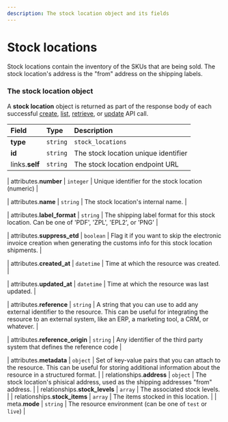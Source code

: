 ```yaml
---
description: The stock location object and its fields
---
```


# Stock locations

Stock locations contain the inventory of the SKUs that are being sold.
The stock location's address is the "from" address on the shipping labels.


### The stock location object

A **stock location** object is returned as part of the response body of each successful
[create](https://docs.commercelayer.io/api/resources/stock_locations/create_stock_location),
[list](https://docs.commercelayer.io/api/resources/stock_locations/list_stock_locations),
[retrieve](https://docs.commercelayer.io/api/resources/stock_locations/retrieve_stock_location),
or [update](https://docs.commercelayer.io/api/resources/stock_locations/update_stock_location) API call.

| Field | Type | Description |
| :--- | :--- | :--- |
| **type** | `string` | `stock_locations` |
| **id** | `string` | The stock location unique identifier |
| links.**self** | `string` | The stock location endpoint URL |

| attributes.**number** | `integer` | Unique identifier for the stock location (numeric) |

| attributes.**name** | `string` | The stock location's internal name. |

| attributes.**label_format** | `string` | The shipping label format for this stock location. Can be one of 'PDF', 'ZPL', 'EPL2', or 'PNG' |

| attributes.**suppress_etd** | `boolean` | Flag it if you want to skip the electronic invoice creation when generating the customs info for this stock location shipments. |

| attributes.**created_at** | `datetime` | Time at which the resource was created. |

| attributes.**updated_at** | `datetime` | Time at which the resource was last updated. |

| attributes.**reference** | `string` | A string that you can use to add any external identifier to the resource. This can be useful for integrating the resource to an external system, like an ERP, a marketing tool, a CRM, or whatever. |

| attributes.**reference_origin** | `string` | Any identifier of the third party system that defines the reference code |

| attributes.**metadata** | `object` | Set of key-value pairs that you can attach to the resource. This can be useful for storing additional information about the resource in a structured format. |
| relationships.**address** | `object` | The stock location's phisical address, used as the shipping addresses "from" address. |
| relationships.**stock_levels** | `array` | The associated stock levels. |
| relationships.**stock_items** | `array` | The items stocked in this location. |
| meta.**mode** | `string` | The resource environment \(can be one of `test` or `live`\) |

